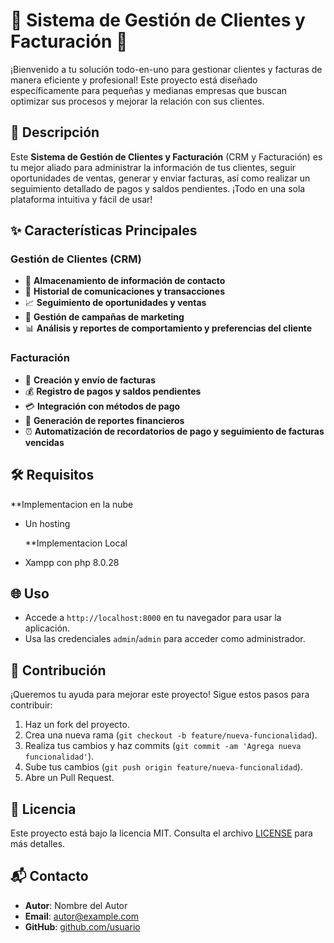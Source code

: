 # 🌟 Sistema de Gestión de Clientes y Facturación 🌟

¡Bienvenido a tu solución todo-en-uno para gestionar clientes y facturas de manera eficiente y profesional! Este proyecto está diseñado específicamente para pequeñas y medianas empresas que buscan optimizar sus procesos y mejorar la relación con sus clientes.

## 🚀 Descripción

Este **Sistema de Gestión de Clientes y Facturación** (CRM y Facturación) es tu mejor aliado para administrar la información de tus clientes, seguir oportunidades de ventas, generar y enviar facturas, así como realizar un seguimiento detallado de pagos y saldos pendientes. ¡Todo en una sola plataforma intuitiva y fácil de usar!

## ✨ Características Principales

### Gestión de Clientes (CRM)
- 📇 **Almacenamiento de información de contacto**
- 📜 **Historial de comunicaciones y transacciones**
- 📈 **Seguimiento de oportunidades y ventas**
- 🎯 **Gestión de campañas de marketing**
- 📊 **Análisis y reportes de comportamiento y preferencias del cliente**

### Facturación
- 🧾 **Creación y envío de facturas**
- 💰 **Registro de pagos y saldos pendientes**
- 💳 **Integración con métodos de pago**
- 📑 **Generación de reportes financieros**
- ⏰ **Automatización de recordatorios de pago y seguimiento de facturas vencidas**

## 🛠 Requisitos
**Implementacion en la nube
- Un hosting
  
  **Implementacion Local
- Xampp con php 8.0.28
  
## 🌐 Uso

- Accede a `http://localhost:8000` en tu navegador para usar la aplicación.
- Usa las credenciales `admin`/`admin` para acceder como administrador.

## 🤝 Contribución

¡Queremos tu ayuda para mejorar este proyecto! Sigue estos pasos para contribuir:

1. Haz un fork del proyecto.
2. Crea una nueva rama (`git checkout -b feature/nueva-funcionalidad`).
3. Realiza tus cambios y haz commits (`git commit -am 'Agrega nueva funcionalidad'`).
4. Sube tus cambios (`git push origin feature/nueva-funcionalidad`).
5. Abre un Pull Request.

## 📜 Licencia

Este proyecto está bajo la licencia MIT. Consulta el archivo [LICENSE](LICENSE) para más detalles.

## 📬 Contacto

- **Autor**: Nombre del Autor
- **Email**: autor@example.com
- **GitHub**: [github.com/usuario](https://github.com/usuario)

